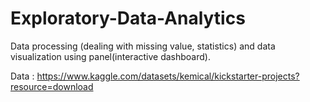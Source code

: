 # Exploratory-Data-Analytics
Data processing (dealing with missing value, statistics) and data visualization using panel(interactive dashboard).

Data : https://www.kaggle.com/datasets/kemical/kickstarter-projects?resource=download
